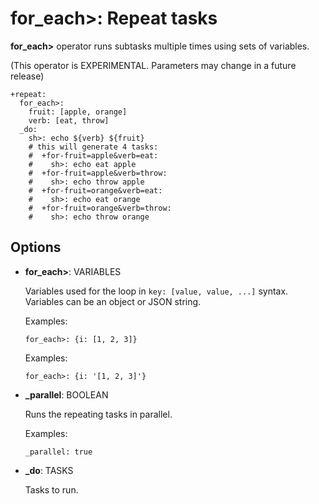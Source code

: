 # for_each>: Repeat tasks

**for_each>** operator runs subtasks multiple times using sets of variables.

(This operator is EXPERIMENTAL. Parameters may change in a future release)

    +repeat:
      for_each>:
        fruit: [apple, orange]
        verb: [eat, throw]
      _do:
        sh>: echo ${verb} ${fruit}
        # this will generate 4 tasks:
        #  +for-fruit=apple&verb=eat:
        #    sh>: echo eat apple
        #  +for-fruit=apple&verb=throw:
        #    sh>: echo throw apple
        #  +for-fruit=orange&verb=eat:
        #    sh>: echo eat orange
        #  +for-fruit=orange&verb=throw:
        #    sh>: echo throw orange

## Options

* **for_each>**: VARIABLES

  Variables used for the loop in ``key: [value, value, ...]`` syntax. Variables can be an object or JSON string.

  Examples:

  ```
  for_each>: {i: [1, 2, 3]}
  ```

  Examples:

  ```
  for_each>: {i: '[1, 2, 3]'}
  ```

* **\_parallel**: BOOLEAN

  Runs the repeating tasks in parallel.

  Examples:

  ```
  _parallel: true
  ```

* **\_do**: TASKS

  Tasks to run.

